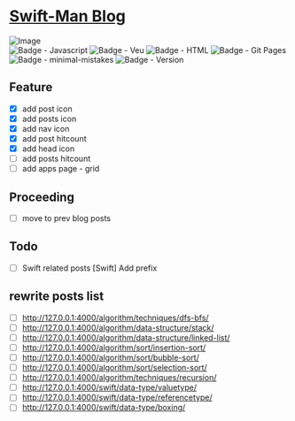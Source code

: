 # [Swift-Man Blog](https://swift-man.github.io/)
![Image](https://drive.google.com/uc?export=view&id=19RK0KgRBnPW8hDSGbVfOhUlrmrBusR8t)  
![Badge - Javascript](https://img.shields.io/badge/javascript-white.svg?style=flat-square&logo=JavaScript)
![Badge - Veu](https://img.shields.io/badge/Vue.js-1867C0.svg?style=flat-square&logo=Vue.js)
![Badge - HTML](https://img.shields.io/badge/HTML-13324B.svg?style=flat-square&logo=HTML5)
![Badge - Git Pages](https://img.shields.io/badge/GitPages-black?style=flat-square&logo=GitHub)
![Badge - minimal-mistakes](https://img.shields.io/badge/MinimalMistakes-FF6384?style=flat-square)
![Badge - Version](https://img.shields.io/badge/Version-0.0.1-1177AA?style=flat-square)

## Feature
- [x] add post icon
- [x] add posts icon
- [x] add nav icon
- [x] add post hitcount
- [x] add head icon
- [ ] add posts hitcount
- [ ] add apps page - grid

## Proceeding
- [ ] move to prev blog posts 

## Todo
- [ ] Swift related posts [Swift] Add prefix

## rewrite posts list
- [ ] http://127.0.0.1:4000/algorithm/techniques/dfs-bfs/
- [ ] http://127.0.0.1:4000/algorithm/data-structure/stack/
- [ ] http://127.0.0.1:4000/algorithm/data-structure/linked-list/
- [ ] http://127.0.0.1:4000/algorithm/sort/insertion-sort/
- [ ] http://127.0.0.1:4000/algorithm/sort/bubble-sort/
- [ ] http://127.0.0.1:4000/algorithm/sort/selection-sort/
- [ ] http://127.0.0.1:4000/algorithm/techniques/recursion/
- [ ] http://127.0.0.1:4000/swift/data-type/valuetype/
- [ ] http://127.0.0.1:4000/swift/data-type/referencetype/
- [ ] http://127.0.0.1:4000/swift/data-type/boxing/
